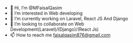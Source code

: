 - 👋 Hi, I’m @MFaisalQasim
- 👀 I’m interested in Web developing
- 🌱 I’m currently working on Laravel, React JS And Django
- 💞️ I’m looking to collaborate on Web Development(Laravel)/(Django)/(React Js)  
- 📫 How to reach me faisalqasim876@gmail.com

<!---
MFaisalQasim/MFaisalQasim is a ✨ special ✨ repository because its `README.md` (this file) appears on your GitHub profile.
You can click the Preview link to take a look at your changes.
--->
